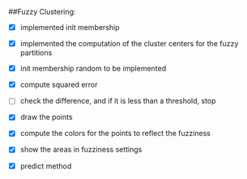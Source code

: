 
##Fuzzy Clustering:

- [x] implemented init membership
- [x] implemented the computation of the cluster centers for the fuzzy partitions
- [x] init membership random to be implemented
- [x] compute squared error
- [ ] check the difference, and if it is less than a threshold, stop
- [x] draw the points
- [x] compute the colors for the points to reflect the fuzziness
- [x] show the areas in fuzziness settings
- [x] predict method




